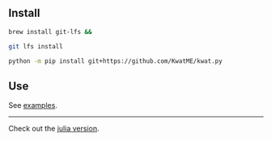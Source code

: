 ## Install

```sh
brew install git-lfs &&

git lfs install
```

```sh
python -m pip install git+https://github.com/KwatME/kwat.py
```

## Use

See [examples](nb).

---

Check out the [julia version](https://github.com/KwatME/Kwat.jl).
